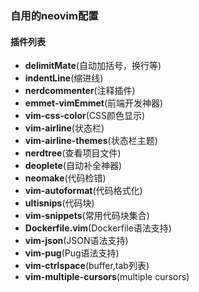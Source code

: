 ### 自用的neovim配置

#### 插件列表

* **delimitMate**(自动加括号，换行等)
* **indentLine**(缩进线)
* **nerdcommenter**(注释插件)
* **emmet-vimEmmet**(前端开发神器)
* **vim-css-color**(CSS颜色显示)
* **vim-airline**(状态栏)
* **vim-airline-themes**(状态栏主题)
* **nerdtree**(查看项目文件)
* **deoplete**(自动补全神器)
* **neomake**(代码检错)
* **vim-autoformat**(代码格式化)
* **ultisnips**(代码块)
* **vim-snippets**(常用代码块集合)
* **Dockerfile.vim**(Dockerfile语法支持)
* **vim-json**(JSON语法支持)
* **vim-pug**(Pug语法支持)
* **vim-ctrlspace**(buffer,tab列表)
* **vim-multiple-cursors**(multiple cursors)
